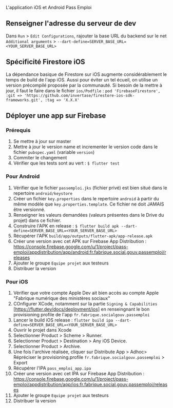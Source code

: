 L'application iOS et Android Pass Emploi

## Renseigner l'adresse du serveur de dev
Dans `Run` > `Edit Configurations`, rajouter la base URL du backend 
sur le net `Additional arguments` > `--dart-define=SERVER_BASE_URL=<YOUR_SERVER_BASE_URL>`

## Spécificité Firestore iOS
La dépendance basique de Firestore sur iOS augmente considérablement le temps de build de l'app iOS. 
Aussi pour éviter un tel écueil, on utilise un version précompilé proposée par la communauté. 
Si besoin de la mettre à jour, il faut le faire dans le fichier `ios/Podfile` :
`pod 'FirebaseFirestore', :git => 'https://github.com/invertase/firestore-ios-sdk-frameworks.git', :tag => 'X.X.X'` 

## Déployer une app sur Firebase
### Prérequis
1. Se mettre à jour sur master
2. Mettre à jour le version name et incrementer le version code dans le fichier `pubspec.yaml` (variable `version`)
3. Commiter le changement 
4. Vérifier que les tests sont au vert : `$ flutter test`

### Pour Android
1. Vérifier que le fichier `passemploi.jks` (fichier privé) est bien situé dans le repertoire `android/keystore` 
2. Créer un fichier `key.properties` dans le repertoire `android` à partir du même modèle que `key.properties.template`. Ce fichier ne doit JAMAIS être versionné.
3. Renseigner les valeurs demandées (valeurs présentes dans le Drive du projet) dans ce fichier.
4. Construire l'APK en release : `$ flutter build apk --dart-define=SERVER_BASE_URL=<YOUR_SERVER_BASE_URL>`
5. Récupérer l'APK `build/app/outputs/flutter-apk/app-release.apk` 
6. Créer une version avec cet APK sur Firebase App Distribution : https://console.firebase.google.com/u/1/project/pass-emploi/appdistribution/app/android:fr.fabrique.social.gouv.passemploi/releases
7. Ajouter le groupe `Equipe projet` aux testeurs
8. Distribuer la version 


### Pour iOS
1. Vérifier que votre compte Apple Dev ait bien accès au compte Apple "Fabrique numérique des ministères sociaux"
2. COnfigurer XCode, notamment sur la partie `Signing & Capabilities` [https://flutter.dev/docs/deployment/ios] en renseingnant le bon provisioning profile de l'app `fr.fabrique.socialgouv.passemploi`
3. Lancer le build iOS release : `flutter build ipa --dart-define=SERVER_BASE_URL=<YOUR_SERVER_BASE_URL>`
4. Ouvrir le projet dans Xcode
5. Selectionner Product > Scheme > Runner.
6. Selectionner Product > Destination > Any iOS Device.
7. Selectionner Product > Archive.
8. Une fois l'archive réalisée, cliquer sur Distribute App > Adhoc> Répréciser le provisioning.profile `fr.fabrique.socialgouv.passemploi` > Export
9. Récupérer l'IPA `pass_emploi_app.ipa`
10. Créer une version avec cet IPA sur Firebase App Distribution : https://console.firebase.google.com/u/1/project/pass-emploi/appdistribution/app/ios:fr.fabrique.social.gouv.passemploi/releases
11. Ajouter le groupe `Equipe projet` aux testeurs
12. Distribuer la version 